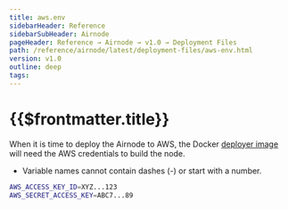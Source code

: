 ```yaml
---
title: aws.env
sidebarHeader: Reference
sidebarSubHeader: Airnode
pageHeader: Reference → Airnode → v1.0 → Deployment Files
path: /reference/airnode/latest/deployment-files/aws-env.html
version: v1.0
outline: deep
tags:
---
```


<VersionWarning/>

<PageHeader/>

<SearchHighlight/>

# {{$frontmatter.title}}

When it is time to deploy the Airnode to AWS, the Docker
[deployer image](../docker/deployer-image.md) will need the AWS credentials to
build the node.

- Variable names cannot contain dashes (-) or start with a number.

```bash
AWS_ACCESS_KEY_ID=XYZ...123
AWS_SECRET_ACCESS_KEY=ABC7...89
```
